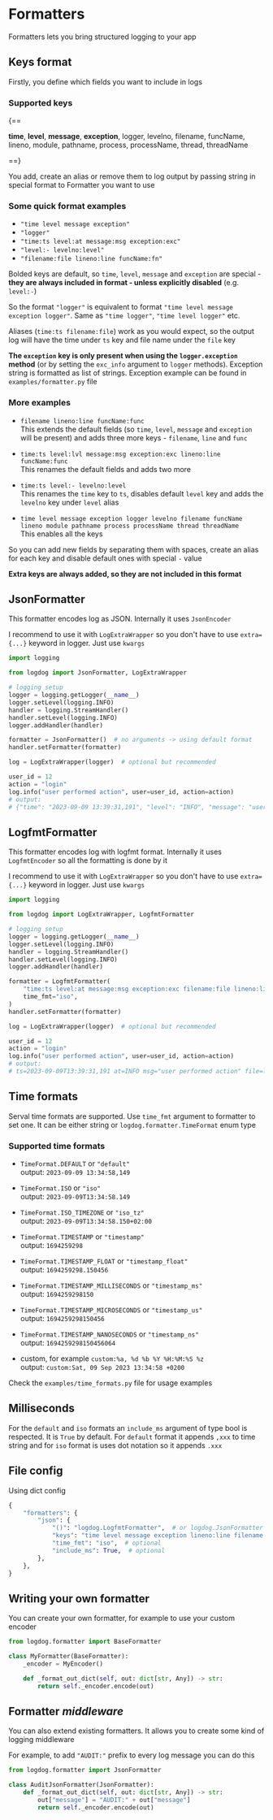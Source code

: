 # Formatters

Formatters lets you bring structured logging to your app

## Keys format

Firstly, you define which fields you want to include in logs

### Supported keys

{==

**time**, **level**, **message**, **exception**, logger, levelno, filename,
funcName, lineno, module, pathname, process, processName, thread, threadName

==}

You add, create an alias or remove them to log output by passing string in special format to Formatter you want to use

### Some quick format examples

- `"time level message exception"`
- `"logger"`
- `"time:ts level:at message:msg exception:exc"`
- `"level:- levelno:level"`
- `"filename:file lineno:line funcName:fn"`

Bolded keys are default, so `time`, `level`, `message` and `exception` are special -
**they are always included in format - unless explicitly disabled** (e.g. `level:-`)

So the format `"logger"` is equivalent to format `"time level message exception logger"`.
Same as `"time logger"`, `"time level logger"` etc.

Aliases (`time:ts filename:file`) work as you would expect,
so the output log will have the time under `ts` key and file name under the `file` key

**The `exception` key is only present when using the `logger.exception` method**
(or by setting the `exc_info` argument to `logger` methods).
Exception string is formatted as list of strings.
Exception example can be found in `examples/formatter.py` file

### More examples

- `filename lineno:line funcName:func` <br />
This extends the default fields (so `time`, `level`, `message` and `exception` will be present)
and adds three more keys - `filename`, `line` and `func`

- `time:ts level:lvl message:msg exception:exc lineno:line funcName:func` <br />
This renames the default fields and adds two more

- `time:ts level:- levelno:level` <br />
This renames the `time` key to `ts`, disables default `level` key and adds the `levelno` key under `level` alias

- `time level message exception logger levelno filename funcName lineno module pathname process processName thread threadName` <br />
This enables all the keys

So you can add new fields by separating them with spaces,
create an alias for each key and disable default ones with special `-` value

**Extra keys are always added, so they are not included in this format**


## JsonFormatter

This formatter encodes log as JSON. Internally it uses `JsonEncoder`

I recommend to use it with `LogExtraWrapper` so you don't have to use `extra={...}` keyword in logger. Just use `kwargs`

```python
import logging

from logdog import JsonFormatter, LogExtraWrapper

# logging setup
logger = logging.getLogger(__name__)
logger.setLevel(logging.INFO)
handler = logging.StreamHandler()
handler.setLevel(logging.INFO)
logger.addHandler(handler)

formatter = JsonFormatter()  # no arguments -> using default format
handler.setFormatter(formatter)

log = LogExtraWrapper(logger)  # optional but recommended

user_id = 12
action = "login"
log.info("user performed action", user=user_id, action=action)
# output:
# {"time": "2023-09-09 13:39:31,191", "level": "INFO", "message": "user performed action", "user": 12, "action": "login"}
```


## LogfmtFormatter

This formatter encodes log with logfmt format. Internally it uses `LogfmtEncoder` so all the formatting is done by it

I recommend to use it with `LogExtraWrapper` so you don't have to use `extra={...}` keyword in logger. Just use `kwargs`

```python
import logging

from logdog import LogExtraWrapper, LogfmtFormatter

# logging setup
logger = logging.getLogger(__name__)
logger.setLevel(logging.INFO)
handler = logging.StreamHandler()
handler.setLevel(logging.INFO)
logger.addHandler(handler)

formatter = LogfmtFormatter(
    "time:ts level:at message:msg exception:exc filename:file lineno:line",
    time_fmt="iso",
)
handler.setFormatter(formatter)

log = LogExtraWrapper(logger)  # optional but recommended

user_id = 12
action = "login"
log.info("user performed action", user=user_id, action=action)
# output:
# ts=2023-09-09T13:39:31,191 at=INFO msg="user performed action" file=login.py line=75 user=12 action=login
```


## Time formats

Serval time formats are supported. Use `time_fmt` argument to formatter to set one.
It can be either string or `logdog.formatter.TimeFormat` enum type

### Supported time formats

- `TimeFormat.DEFAULT` or `"default"` <br />
output: `2023-09-09 13:34:58,149`

- `TimeFormat.ISO` or `"iso"` <br />
output: `2023-09-09T13:34:58.149`

- `TimeFormat.ISO_TIMEZONE` or `"iso_tz"` <br />
output: `2023-09-09T13:34:58.150+02:00`

- `TimeFormat.TIMESTAMP` or `"timestamp"` <br />
output: `1694259298`

- `TimeFormat.TIMESTAMP_FLOAT` or `"timestamp_float"` <br />
output: `1694259298.150456`

- `TimeFormat.TIMESTAMP_MILLISECONDS` or `"timestamp_ms"` <br />
output: `1694259298150`

- `TimeFormat.TIMESTAMP_MICROSECONDS` or `"timestamp_us"` <br />
output: `1694259298150456`

- `TimeFormat.TIMESTAMP_NANOSECONDS` or `"timestamp_ns"` <br />
output: `1694259298150456064`

- custom, for example `custom:%a, %d %b %Y %H:%M:%S %z` <br />
output: `custom:Sat, 09 Sep 2023 13:34:58 +0200`

Check the `examples/time_formats.py` file for usage examples


## Milliseconds

For the `default` and `iso` formats an `include_ms` argument of type bool is respected. It is `True` by default.
For `default` format it appends `,xxx` to time string and for `iso` format is uses dot notation so it appends `.xxx`


## File config

Using dict config

```python
{
    "formatters": {
        "json": {
            "()": "logdog.LogfmtFormatter",  # or logdog.JsonFormatter
            "keys": "time level message exception lineno:line filename:file",  # optional
            "time_fmt": "iso",  # optional
            "include_ms": True,  # optional
        },
    },
}
```


## Writing your own formatter

You can create your own formatter, for example to use your custom encoder

```python
from logdog.formatter import BaseFormatter

class MyFormatter(BaseFormatter):
    _encoder = MyEncoder()

    def _format_out_dict(self, out: dict[str, Any]) -> str:
        return self._encoder.encode(out)
```


## Formatter *middleware*

You can also extend existing formatters. It allows you to create some kind of logging middleware

For example, to add `"AUDIT:"` prefix to every log message you can do this

```python
from logdog.formatter import JsonFormatter

class AuditJsonFormatter(JsonFormatter):
    def _format_out_dict(self, out: dict[str, Any]) -> str:
        out["message"] = "AUDIT:" + out["message"]
        return self._encoder.encode(out)
```
